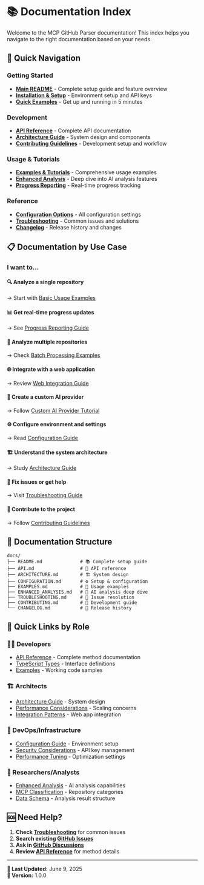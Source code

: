 # 📚 Documentation Index

Welcome to the MCP GitHub Parser documentation! This index helps you navigate to the right documentation based on your needs.

## 🚀 Quick Navigation

### **Getting Started**
- **[Main README](./README.md)** - Complete setup guide and feature overview
- **[Installation & Setup](./CONFIGURATION.md)** - Environment setup and API keys
- **[Quick Examples](./EXAMPLES.md#basic-usage)** - Get up and running in 5 minutes

### **Development**
- **[API Reference](./API.md)** - Complete API documentation
- **[Architecture Guide](./ARCHITECTURE.md)** - System design and components
- **[Contributing Guidelines](./CONTRIBUTING.md)** - Development setup and workflow

### **Usage & Tutorials**
- **[Examples & Tutorials](./EXAMPLES.md)** - Comprehensive usage examples
- **[Enhanced Analysis](./ENHANCED_ANALYSIS.md)** - Deep dive into AI analysis features
- **[Progress Reporting](./EXAMPLES.md#progress-reporting)** - Real-time progress tracking

### **Reference**
- **[Configuration Options](./CONFIGURATION.md)** - All configuration settings
- **[Troubleshooting](./TROUBLESHOOTING.md)** - Common issues and solutions
- **[Changelog](./CHANGELOG.md)** - Release history and changes

## 📋 **Documentation by Use Case**

### **I want to...**

#### **🔍 Analyze a single repository**
→ Start with [Basic Usage Examples](./EXAMPLES.md#basic-usage)

#### **📊 Get real-time progress updates**
→ See [Progress Reporting Guide](./EXAMPLES.md#progress-reporting)

#### **🔄 Analyze multiple repositories**
→ Check [Batch Processing Examples](./EXAMPLES.md#batch-processing)

#### **🌐 Integrate with a web application**
→ Review [Web Integration Guide](./EXAMPLES.md#web-integration)

#### **🤖 Create a custom AI provider**
→ Follow [Custom AI Provider Tutorial](./EXAMPLES.md#custom-ai-providers)

#### **⚙️ Configure environment and settings**
→ Read [Configuration Guide](./CONFIGURATION.md)

#### **🏗️ Understand the system architecture**
→ Study [Architecture Guide](./ARCHITECTURE.md)

#### **🐛 Fix issues or get help**
→ Visit [Troubleshooting Guide](./TROUBLESHOOTING.md)

#### **🤝 Contribute to the project**
→ Follow [Contributing Guidelines](./CONTRIBUTING.md)

## 📖 **Documentation Structure**

```
docs/
├── README.md              # 📚 Complete setup guide
├── API.md                 # 🔧 API reference
├── ARCHITECTURE.md        # 🏗️ System design
├── CONFIGURATION.md       # ⚙️ Setup & configuration
├── EXAMPLES.md            # 🧪 Usage examples
├── ENHANCED_ANALYSIS.md   # 🤖 AI analysis deep dive
├── TROUBLESHOOTING.md     # 🐛 Issue resolution
├── CONTRIBUTING.md        # 🤝 Development guide
└── CHANGELOG.md           # 📝 Release history
```

## 🎯 **Quick Links by Role**

### **👨‍💻 Developers**
- [API Reference](./API.md) - Complete method documentation
- [TypeScript Types](./API.md#data-types) - Interface definitions
- [Examples](./EXAMPLES.md) - Working code samples

### **🏗️ Architects**
- [Architecture Guide](./ARCHITECTURE.md) - System design
- [Performance Considerations](./ARCHITECTURE.md#performance-considerations) - Scaling concerns
- [Integration Patterns](./EXAMPLES.md#web-integration) - Web app integration

### **🔧 DevOps/Infrastructure**
- [Configuration Guide](./CONFIGURATION.md) - Environment setup
- [Security Considerations](./CONFIGURATION.md#security-considerations) - API key management
- [Performance Tuning](./CONFIGURATION.md#performance-tuning) - Optimization settings

### **🧪 Researchers/Analysts**
- [Enhanced Analysis](./ENHANCED_ANALYSIS.md) - AI analysis capabilities
- [MCP Classification](./README.md#mcp-classification-types) - Repository categories
- [Data Schema](./API.md#data-types) - Analysis result structure

## 🆘 **Need Help?**

1. **Check [Troubleshooting](./TROUBLESHOOTING.md)** for common issues
2. **Search existing [GitHub Issues](https://github.com/your-username/mcp-github-parser/issues)**
3. **Ask in [GitHub Discussions](https://github.com/your-username/mcp-github-parser/discussions)**
4. **Review [API Reference](./API.md)** for method details

---

**📅 Last Updated:** June 9, 2025  
**🔖 Version:** 1.0.0
